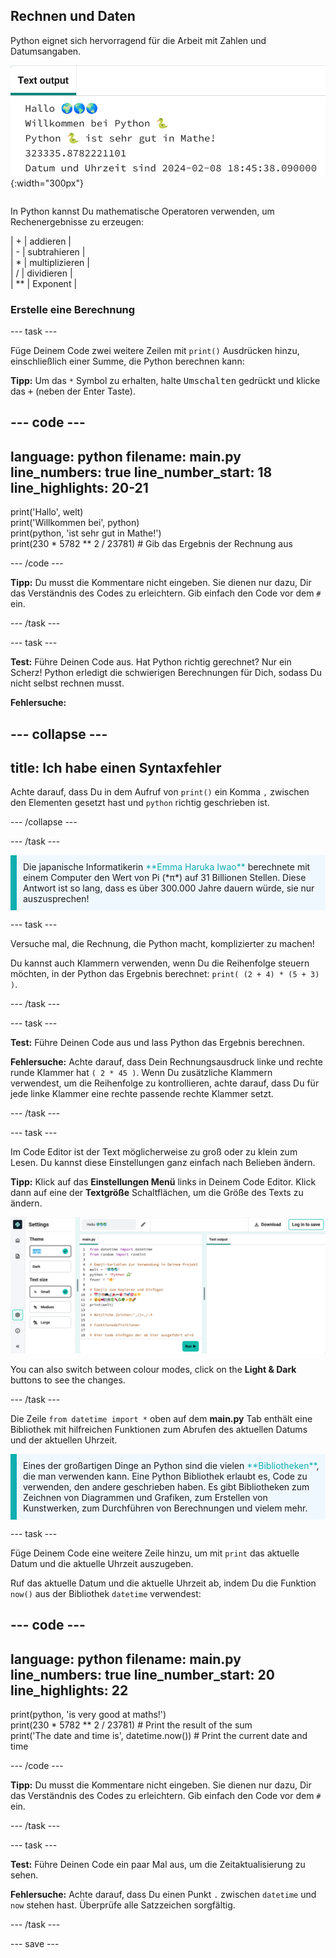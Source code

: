 ## Rechnen und Daten

<div style="display: flex; flex-wrap: wrap">
<div style="flex-basis: 200px; flex-grow: 1; margin-right: 15px;">
Python eignet sich hervorragend für die Arbeit mit Zahlen und Datumsangaben.
</div>
<div>

![Der Textausgabebereich mit fünf Zeilen, die neue Rechnungs- und aktuelle Datumsausgaben anzeigen.](images/sums_dates.png){:width="300px"} 

</div>
</div>

In Python kannst Du mathematische Operatoren verwenden, um Rechenergebnisse zu erzeugen:

| + | addieren |   
| - | subtrahieren |   
| * | multiplizieren |   
| / | dividieren |   
| ** | Exponent |

### Erstelle eine Berechnung

--- task ---

Füge Deinem Code zwei weitere Zeilen mit `print()` Ausdrücken hinzu, einschließlich einer Summe, die Python berechnen kann:

**Tipp:** Um das `*` Symbol zu erhalten, halte <kbd>Umschalten</kbd> gedrückt und klicke das <kbd>+</kbd> (neben der Enter Taste).

--- code ---
---
language: python filename: main.py line_numbers: true line_number_start: 18
line_highlights: 20-21
---

print('Hallo', welt)   
print('Willkommen bei', python)   
print(python, 'ist sehr gut in Mathe!')   
print(230 * 5782 ** 2 / 23781)  # Gib das Ergebnis der Rechnung aus

--- /code ---

**Tipp:** Du musst die Kommentare nicht eingeben. Sie dienen nur dazu, Dir das Verständnis des Codes zu erleichtern. Gib einfach den Code vor dem `#` ein.

--- /task ---

--- task ---

**Test:** Führe Deinen Code aus. Hat Python richtig gerechnet? Nur ein Scherz! Python erledigt die schwierigen Berechnungen für Dich, sodass Du nicht selbst rechnen musst.

**Fehlersuche:**

--- collapse ---
---
title: Ich habe einen Syntaxfehler
---

Achte darauf, dass Du in dem Aufruf von `print()` ein Komma `,` zwischen den Elementen gesetzt hast und `python` richtig geschrieben ist.

--- /collapse ---

--- /task ---

<p style="border-left: solid; border-width:10px; border-color: #0faeb0; background-color: aliceblue; padding: 10px;">
Die japanische Informatikerin <span style="color: #0faeb0">**Emma Haruka Iwao**</span> berechnete mit einem Computer den Wert von Pi (*π*) auf 31 Billionen Stellen. Diese Antwort ist so lang, dass es über 300.000 Jahre dauern würde, sie nur auszusprechen! 
</p>

--- task ---

Versuche mal, die Rechnung, die Python macht, komplizierter zu machen!

Du kannst auch Klammern verwenden, wenn Du die Reihenfolge steuern möchten, in der Python das Ergebnis berechnet: `print( (2 + 4) * (5 + 3) )`.

--- /task ---

--- task ---

**Test:** Führe Deinen Code aus und lass Python das Ergebnis berechnen.

**Fehlersuche:** Achte darauf, dass Dein Rechnungsausdruck linke und rechte runde Klammer hat `( 2 * 45 )`. Wenn Du zusätzliche Klammern verwendest, um die Reihenfolge zu kontrollieren, achte darauf, dass Du für jede linke Klammer eine rechte passende rechte Klammer setzt.

--- /task ---

--- task ---

Im Code Editor ist der Text möglicherweise zu groß oder zu klein zum Lesen. Du kannst diese Einstellungen ganz einfach nach Belieben ändern.

**Tipp:** Klick auf das **Einstellungen Menü**  links in Deinem Code Editor. Klick dann auf eine der **Textgröße** Schaltflächen, um die Größe des Texts zu ändern.

![The code editor with the settings menu expanded, to show the Colour Mode and Text Size options.](images/full_screen.png)

You can also switch between colour modes, click on the **Light & Dark** buttons to see the changes.

--- /task ---

Die Zeile `from datetime import *` oben auf dem **main.py** Tab enthält eine Bibliothek mit hilfreichen Funktionen zum Abrufen des aktuellen Datums und der aktuellen Uhrzeit.

<p style="border-left: solid; border-width:10px; border-color: #0faeb0; background-color: aliceblue; padding: 10px;">
Eines der großartigen Dinge an Python sind die vielen <span style="color: #0faeb0">**Bibliotheken**</span>, die man verwenden kann. Eine Python Bibliothek erlaubt es, Code zu verwenden, den andere geschrieben haben. Es gibt Bibliotheken zum Zeichnen von Diagrammen und Grafiken, zum Erstellen von Kunstwerken, zum Durchführen von Berechnungen und vielem mehr.
</p>

--- task ---

Füge Deinem Code eine weitere Zeile hinzu, um mit `print` das aktuelle Datum und die aktuelle Uhrzeit auszugeben.

Ruf das aktuelle Datum und die aktuelle Uhrzeit ab, indem Du die Funktion `now()` aus der Bibliothek `datetime` verwendest:

--- code ---
---
language: python filename: main.py line_numbers: true line_number_start: 20
line_highlights: 22
---

print(python, 'is very good at maths!')    
print(230 * 5782 ** 2 / 23781)  # Print the result of the sum     
print('The date and time is', datetime.now())  # Print the current date and time

--- /code ---

**Tipp:** Du musst die Kommentare nicht eingeben. Sie dienen nur dazu, Dir das Verständnis des Codes zu erleichtern. Gib einfach den Code vor dem `#` ein.

--- /task ---

--- task ---

**Test:** Führe Deinen Code ein paar Mal aus, um die Zeitaktualisierung zu sehen.

**Fehlersuche:** Achte darauf, dass Du einen Punkt `.` zwischen `datetime` und `now` stehen hast. Überprüfe alle Satzzeichen sorgfältig.

--- /task ---

--- save ---
